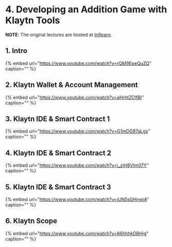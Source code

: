 # 4. Developing an Addition Game with Klaytn Tools

**NOTE**: The original lectures are hosted at [Inflearn](https://www.inflearn.com/course/%ED%81%B4%EB%A0%88%EC%9D%B4%ED%8A%BC).

## 1. Intro

{% embed url="https://www.youtube.com/watch?v=rQM9EpeQuZQ" caption="" %}

## 2. Klaytn Wallet & Account Management

{% embed url="https://www.youtube.com/watch?v=aHrhtZClfBI" caption="" %}

## 3. Klaytn IDE & Smart Contract 1

{% embed url="https://www.youtube.com/watch?v=G1mDG97aLgs" caption="" %}

## 4. Klaytn IDE & Smart Contract 2

{% embed url="https://www.youtube.com/watch?v=\_zjH8VIm07Y" caption="" %}

## 5. Klaytn IDE & Smart Contract 3

{% embed url="https://www.youtube.com/watch?v=jUN5sGHnwjA" caption="" %}

## 6. Klaytn Scope

{% embed url="https://www.youtube.com/watch?v=66hhhkDBHig" caption="" %}